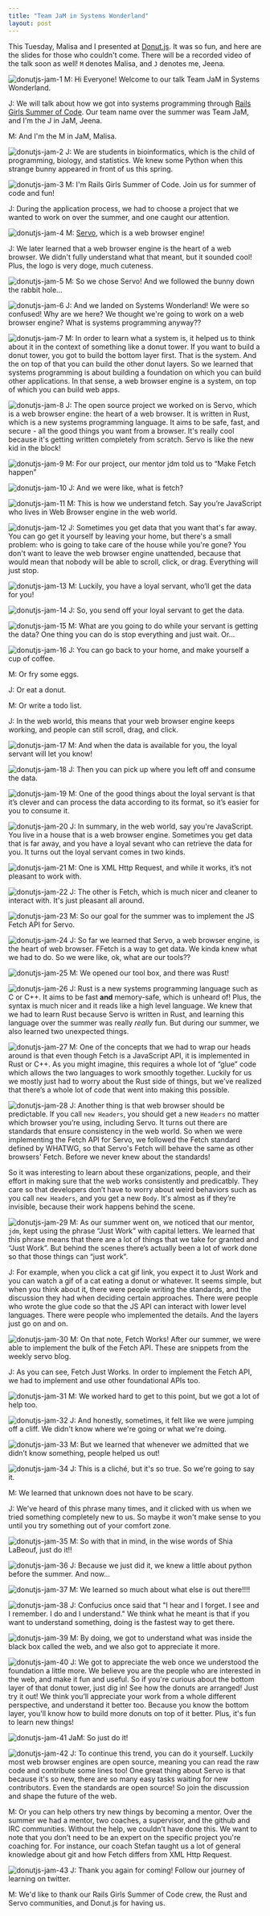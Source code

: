 ```yaml
---
title: "Team JaM in Systems Wonderland"
layout: post
---
```

This Tuesday, Malisa and I presented at [Donut.js](http://donutjs.club/). It was so fun, and here are the slides for those who couldn't come. There will be a recorded video of the talk soon as well! `M` denotes Malisa, and `J` denotes me, Jeena.

![donutjs-jam-1](/assets/jam-slides/1.png)
M: Hi Everyone! Welcome to our talk Team JaM in Systems Wonderland.

J: We will talk about how we got into systems programming through [Rails Girls Summer of Code](http://railsgirlssummerofcode.org/). Our team name over the summer was Team JaM, and I'm the J in JaM, Jeena.

M: And I'm the M in JaM, Malisa.

![donutjs-jam-2](/assets/jam-slides/2.gif)
J: We are students in bioinformatics, which is the child of programming, biology, and statistics. We knew some Python when this strange bunny appeared in front of us this spring.

![donutjs-jam-3](/assets/jam-slides/3.png)
M: <bunny voice> I'm Rails Girls Summer of Code. Join us for summer of code and fun!

J: During the application process, we had to choose a project that we wanted to work on over the summer, and one caught our attention.

![donutjs-jam-4](/assets/jam-slides/4.png)
M: [Servo](https://servo.org/), which is a web browser engine!

J: We later learned that a web browser engine is the heart of a web browser. We didn't fully understand what that meant, but it sounded cool! Plus, the logo is very doge, much cuteness.

![donutjs-jam-5](/assets/jam-slides/5.gif)
M: So we chose Servo! And we followed the bunny down the rabbit hole…

![donutjs-jam-6](/assets/jam-slides/6.gif)
J: And we landed on Systems Wonderland! We were so confused! Why are we here? We thought we're going to work on a web browser engine? What is systems programming anyway??

![donutjs-jam-7](/assets/jam-slides/7.png)
M: In order to learn what a system is, it helped us to think about it in the context of something like a donut tower. If you want to build a donut tower, you got to build the bottom layer first. That is the system. And the on top of that you can build the other donut layers. So we learned that systems programming is about building a foundation on which you can build other applications. In that sense, a web browser engine is a system, on top of which you can build web apps.

![donutjs-jam-8](/assets/jam-slides/8.png)
J: The open source project we worked on is Servo, which is a web browser engine: the heart of a web browser. It is written in Rust, which is a new systems programming language. It aims to be safe, fast, and secure - all the good things you want from a browser. It's really cool because it's getting written completely from scratch. Servo is like the new kid in the block!

![donutjs-jam-9](/assets/jam-slides/9.png)
M: For our project, our mentor jdm told us to “Make Fetch happen”

![donutjs-jam-10](/assets/jam-slides/10.png)
J: And we were like, what is fetch?

![donutjs-jam-11](/assets/jam-slides/11.png)
M: This is how we understand fetch. Say you’re JavaScript who lives in Web Browser engine in the web world.

![donutjs-jam-12](/assets/jam-slides/12.png)
J: Sometimes you get data that you want that's far away. You can go get it yourself by leaving your home, but there's a small problem: who is going to take care of the house while you're gone? You don't want to leave the web browser engine unattended, because that would mean that nobody will be able to scroll, click, or drag. Everything will just stop.

![donutjs-jam-13](/assets/jam-slides/13.png)
M: Luckily, you have a loyal servant, who’ll get the data for you!

![donutjs-jam-14](/assets/jam-slides/14.png)
J: So, you send off your loyal servant to get the data.

![donutjs-jam-15](/assets/jam-slides/15.png)
M: What are you going to do while your servant is getting the data? One thing you can do is stop everything and just wait. Or...

![donutjs-jam-16](/assets/jam-slides/16.gif)
J: You can go back to your home, and make yourself a cup of coffee.

M: Or fry some eggs.

J: Or eat a donut.

M: Or write a todo list.

J: In the web world, this means that your web browser engine keeps working, and people can still scroll, drag, and click.

![donutjs-jam-17](/assets/jam-slides/17.png)
M: And when the data is available for you, the loyal servant will let you know!

![donutjs-jam-18](/assets/jam-slides/18.png)
J: Then you can pick up where you left off and consume the data.

![donutjs-jam-19](/assets/jam-slides/19.png)
M: One of the good things about the loyal servant is that it’s clever and can process the data according to its format, so it’s easier for you to consume it.

![donutjs-jam-20](/assets/jam-slides/20.png)
J: In summary, in the web world, say you're JavaScript. You live in a house that is a web browser engine. Sometimes you get data that is far away, and you have a loyal sevant who can retrieve the data for you. It turns out the loyal servant comes in two kinds.

![donutjs-jam-21](/assets/jam-slides/21.png)
M: One is XML Http Request, and while it works, it’s not pleasant to work with.

![donutjs-jam-22](/assets/jam-slides/22.png)
J: The other is Fetch, which is much nicer and cleaner to interact with. It's just pleasant all around.

![donutjs-jam-23](/assets/jam-slides/23.png)
M: So our goal for the summer was to implement the JS Fetch API for Servo.

![donutjs-jam-24](/assets/jam-slides/24.png)
J: So far we learned that Servo, a web browser engine, is the heart of web browser. FFetch is a way to get data. We kinda knew what we had to do. So we were like, ok, what are our tools??

![donutjs-jam-25](/assets/jam-slides/25.png)
M: We opened our tool box, and there was Rust!

![donutjs-jam-26](/assets/jam-slides/26.png)
J: Rust is a new systems programming language such as C or C++. It aims to be fast **and** memory-safe, which is unheard of! Plus, the syntax is much nicer and it reads like a high level language. We knew that we had to learn Rust because Servo is written in Rust, and learning this language over the summer was really *really* fun. But during our summer, we also learned two unexpected things.

![donutjs-jam-27](/assets/jam-slides/27.png)
M: One of the concepts that we had to wrap our heads around is that even though Fetch is a JavaScript API, it is implemented in Rust or C++. As you might imagine, this requires a whole lot of “glue” code which allows the two languages to work smoothly together. Luckily for us we mostly just had to worry about the Rust side of things, but we’ve realized that there’s a whole lot of code that went into making this possible.

![donutjs-jam-28](/assets/jam-slides/28.png)
J: Another thing is that web browser should be predictable. If you call `new Headers`, you should get a new `Headers` no matter which browser you’re using, including Servo. It turns out there are standards that ensure consistency in the web world. So when we were implementing the Fetch API for Servo, we followed the Fetch standard defined by WHATWG, so that Servo's Fetch will behave the same as other browsers' Fetch. Before we never knew about the standards!

So it was interesting to learn about these organizations, people, and their effort in making sure that the web works consistently and predicatbly. They care so that developers don’t have to worry about weird behaviors such as you call `new Headers`, and you get a new `Body`. It's almost as if they’re invisible, because their work happens behind the scene.

![donutjs-jam-29](/assets/jam-slides/29.png)
M: As our summer went on, we noticed that our mentor, `jdm`, kept using the phrase “Just Work” with capital letters. We learned that this phrase means that there are a lot of things that we take for granted and “Just Work”. But behind the scenes there’s actually been a lot of work done so that those things can “just work”.

J: For example, when you click a cat gif link, you expect it to Just Work and you can watch a gif of a cat eating a donut or whatever. It seems simple, but when you think about it, there were people writing the standards, and the discussion they had when deciding certain approaches. There were people who wrote the glue code so that the JS API can interact with lower level languages. There were people who implemented the details. And the layers just go on and on.

![donutjs-jam-30](/assets/jam-slides/30.png)
M: On that note, Fetch Works! After our summer, we were able to implement the bulk of the Fetch API. These are snippets from the weekly servo blog.

J: As you can see, Fetch Just Works. In order to implement the Fetch API, we had to implement and use other foundational APIs too.

![donutjs-jam-31](/assets/jam-slides/31.png)
M: We worked hard to get to this point, but we got a lot of help too.

![donutjs-jam-32](/assets/jam-slides/32.png)
J: And honestly, sometimes, it felt like we were jumping off a cliff. We didn't know where we're going or what we're doing.

![donutjs-jam-33](/assets/jam-slides/33.gif)
M: But we learned that whenever we admitted that we didn’t know something, people helped us out!

![donutjs-jam-34](/assets/jam-slides/34.png)
J: This is a cliché, but it's so true. So we're going to say it.

M: We learned that unknown does not have to be scary.

J: We've heard of this phrase many times, and it clicked with us when we tried something completely new to us. So maybe it won't make sense to you until you try something out of your comfort zone.

![donutjs-jam-35](/assets/jam-slides/35.png)
M: So with that in mind, in the wise words of Shia LaBeouf, just do it!!

![donutjs-jam-36](/assets/jam-slides/36.png)
J: Because we just did it, we knew a little about python before the summer. And now...

![donutjs-jam-37](/assets/jam-slides/37.png)
M: We learned so much about what else is out there!!!!

![donutjs-jam-38](/assets/jam-slides/38.png)
J: Confucius once said that "I hear and I forget. I see and I remember. I do and I understand." We think what he meant is that if you want to understand something, doing is the fastest way to get there.

![donutjs-jam-39](/assets/jam-slides/39.png)
M: By doing, we got to understand what was inside the black box called the web, and we also got to appreciate it more.

![donutjs-jam-40](/assets/jam-slides/40.gif)
J: We got to appreciate the web once we understood the foundation a little more. We believe you are the people who are interested in the web, and make it fun and useful. So if you're curious about the bottom layer of that donut tower, just dig in! See how the donuts are arranged! Just try it out! We think you’ll appreciate your work from a whole different perspective, and understand it better too. Because you know the bottom layer, you'll know how to build more donuts on top of it better. Plus, it's fun to learn new things!

![donutjs-jam-41](/assets/jam-slides/41.png)
JaM: So just do it!

![donutjs-jam-42](/assets/jam-slides/42.png)
J: To continue this trend, you can do it yourself. Luckily most web browser engines are open source, meaning you can read the raw code and contribute some lines too! One great thing about Servo is that because it's so new, there are so many easy tasks waiting for new contributors. Even the standards are open source! So join the discussion and shape the future of the web.

M: Or you can help others try new things by becoming a mentor. Over the summer we had a mentor, two coaches, a supervisor, and the github and IRC communities. Without the help, we couldn’t have done this. We want to note that you don’t need to be an expert on the specific project you're coaching for. For instance, our coach Stefan taught us a lot of general knowledge about git and how Fetch differs from XML Http Request.

![donutjs-jam-43](/assets/jam-slides/43.png)
J: Thank you again for coming! Follow our journey of learning on twitter.

M: We'd like to thank our Rails Girls Summer of Code crew, the Rust and Servo communities, and Donut.js for having us.
